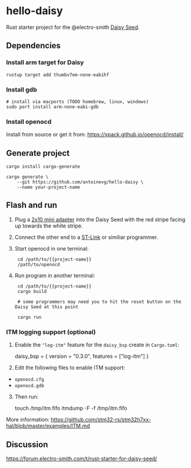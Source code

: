 # hello-daisy

Rust starter project for the @electro-smith [Daisy Seed](https://www.electro-smith.com/daisy/daisy).


## Dependencies

### Install arm target for Daisy

    rustup target add thumbv7em-none-eabihf

### Install gdb

    # install via macports (TODO homebrew, linux, windows)
    sudo port install arm-none-eabi-gdb

### Install openocd

Install from source or get it from: https://xpack.github.io/openocd/install/


## Generate project

    cargo install cargo-generate

    cargo generate \
        --git https://github.com/antoinevg/hello-daisy \
        --name your-project-name

## Flash and run

1. Plug a [2x10 mini adapter](https://www.mouser.com/ProductDetail/Olimex-Ltd/ARM-JTAG-20-10?qs=%2Fha2pyFaduimZ3uNdhcul1TKdFseYHCwn8utVVzKdZk85XwbGkysHA%3D%3D) into the Daisy Seed with the red stripe facing up towards the white stripe.
1. Connect the other end to a [ST-Link](https://www.mouser.com/ProductDetail/STMicroelectronics/ST-LINK-V2?qs=sGAEpiMZZMu3sxpa5v1qrqPIYHPyeOmOUBuCAg6HF1c%3D) or similiar programmer.
1. Start openocd in one terminal:

        cd /path/to/{{project-name}}
        /path/to/openocd

1. Run program in another terminal:

        cd /path/to/{{project-name}}
        cargo build

        # some programmers may need you to hit the reset button on the Daisy Seed at this point

        cargo run

### ITM logging support (optional) 

1. Enable the `"log-itm"` feature for the `daisy_bsp` create in `Cargo.toml`:

    daisy_bsp = { version = "0.3.0", features = ["log-itm"]  }

2. Edit the following files to enable ITM support:

  * `openocd.cfg`
  * `openocd.gdb`

3. Then run:

    touch /tmp/itm.fifo
    itmdump -F -f /tmp/itm.fifo



More information: https://github.com/stm32-rs/stm32h7xx-hal/blob/master/examples/ITM.md



## Discussion

https://forum.electro-smith.com/t/rust-starter-for-daisy-seed/
